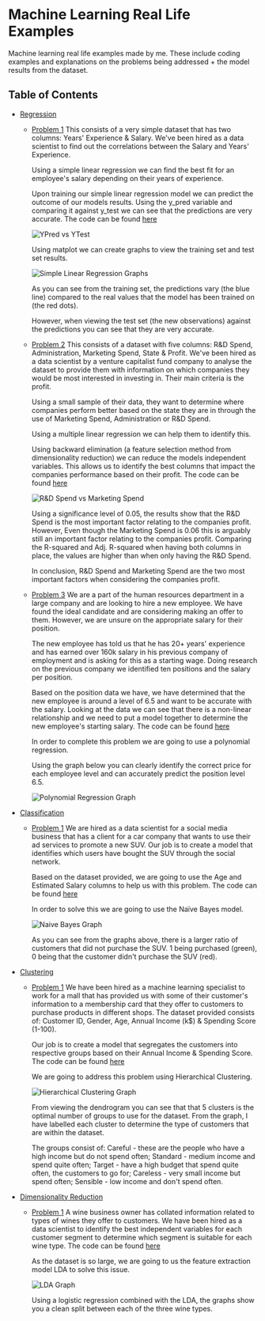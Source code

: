 # Machine Learning Real Life Examples
Machine learning real life examples made by me. These include coding examples and explanations on the problems being addressed + the model results from the dataset.

## Table of Contents
* [Regression](https://github.com/Achronus/ML-Real-Life-Examples/wiki/Regression)
   * [Problem 1](https://github.com/Achronus/ML-Real-Life-Examples/wiki/Regression#problem-1)
     This consists of a very simple dataset that has two columns: Years' Experience & Salary. We've been hired as a data scientist to find out the correlations between the Salary and Years' Experience.

     Using a simple linear regression we can find the best fit for an employee's salary depending on their years of experience.

     Upon training our simple linear regression model we can predict the outcome of our models results. Using the y_pred variable and comparing it against y_test we can see that the predictions are very accurate. The code can be found [here](https://github.com/Achronus/ML-Real-Life-Examples/blob/master/code-examples-and-data-files/code-examples/simple_linear_regression.py)

     ![YPred vs YTest](https://acius.co.uk/wp-content/themes/acius/machine_learning/imgs/ml/real-life-examples/ypred-vs-ytest.png)

     Using matplot we can create graphs to view the training set and test set results.

     ![Simple Linear Regression Graphs](https://acius.co.uk/wp-content/themes/acius/machine_learning/imgs/ml/real-life-examples/simple-linear-graphs.png)

     As you can see from the training set, the predictions vary (the blue line) compared to the real values that the model has been trained on (the red dots).

     However, when viewing the test set (the new observations) against the predictions you can see that they are very accurate.

   * [Problem 2](https://github.com/Achronus/ML-Real-Life-Examples/wiki/Regression#problem-2)
     This consists of a dataset with five columns: R&D Spend, Administration, Marketing Spend, State & Profit. We've been hired as a data scientist by a venture capitalist fund company to analyse the dataset to provide them with information on which companies they would be most interested in investing in. Their main criteria is the profit.

     Using a small sample of their data, they want to determine where companies perform better based on the state they are in through the use of Marketing Spend, Administration or R&D Spend.

     Using a multiple linear regression we can help them to identify this.

     Using backward elimination (a feature selection method from dimensionality reduction) we can reduce the models independent variables. This allows us to identify the best columns that impact the companies performance based on their profit. The code can be found [here](https://github.com/Achronus/ML-Real-Life-Examples/blob/master/code-examples-and-data-files/code-examples/multiple-linear-regression.py)

     ![R&D Spend vs Marketing Spend](https://acius.co.uk/wp-content/themes/acius/machine_learning/imgs/ml/real-life-examples/rndspend-vs-marketingspend.png)

     Using a significance level of 0.05, the results show that the R&D Spend is the most important factor relating to the companies profit. However, Even though the Marketing Spend is 0.06 this is arguably still an important factor relating to the companies profit. Comparing the R-squared and Adj. R-squared when having both columns in place, the values are higher than when only having the R&D Spend.

     In conclusion, R&D Spend and Marketing Spend are the two most important factors when considering the companies profit.

   * [Problem 3](https://github.com/Achronus/ML-Real-Life-Examples/wiki/Regression#problem-3)
     We are a part of the human resources department in a large company and are looking to hire a new employee. We have found the ideal candidate and are considering making an offer to them. However, we are unsure on the appropriate salary for their position.

     The new employee has told us that he has 20+ years' experience and has earned over 160k salary in his previous company of employment and is asking for this as a starting wage. Doing research on the previous company we identified ten positions and the salary per position.

     Based on the position data we have, we have determined that the new employee is around a level of 6.5 and want to be accurate with the salary. Looking at the data we can see that there is a non-linear relationship and we need to put a model together to determine the new employee's starting salary. The code can be found [here](https://github.com/Achronus/ML-Real-Life-Examples/blob/master/code-examples-and-data-files/code-examples/polynomial_regression.py)

     In order to complete this problem we are going to use a polynomial regression.

     Using the graph below you can clearly identify the correct price for each employee level and can accurately predict the position level 6.5.

     ![Polynomial Regression Graph](https://acius.co.uk/wp-content/themes/acius/machine_learning/imgs/ml/real-life-examples/poly-reg-graph.png)

* [Classification](https://github.com/Achronus/ML-Real-Life-Examples/wiki/Classification)
   * [Problem 1](https://github.com/Achronus/ML-Real-Life-Examples/wiki/Classification#problem-1)
     We are hired as a data scientist for a social media business that has a client for a car company that wants to use their ad services to promote a new SUV. Our job is to create a model that identifies which users have bought the SUV through the social network.

     Based on the dataset provided, we are going to use the Age and Estimated Salary columns to help us with this problem. The code can be found [here](https://github.com/Achronus/ML-Real-Life-Examples/blob/master/code-examples-and-data-files/code-examples/naive_bayes.py)

     In order to solve this we are going to use the Naïve Bayes model.

     ![Naive Bayes Graph](https://acius.co.uk/wp-content/themes/acius/machine_learning/imgs/ml/real-life-examples/naive-bayes-graph.png)

     As you can see from the graphs above, there is a larger ratio of customers that did not purchase the SUV. 1 being purchased (green), 0 being that the customer didn't purchase the SUV (red).

* [Clustering](https://github.com/Achronus/ML-Real-Life-Examples/wiki/Clustering)
   * [Problem 1](https://github.com/Achronus/ML-Real-Life-Examples/wiki/Clustering#problem-1)
     We have been hired as a machine learning specialist to work for a mall that has provided us with some of their customer's information to a membership card that they offer to customers to purchase products in different shops. The dataset provided consists of: Customer ID, Gender, Age, Annual Income (k$) & Spending Score (1-100).

     Our job is to create a model that segregates the customers into respective groups based on their Annual Income & Spending Score. The code can be found [here](https://github.com/Achronus/ML-Real-Life-Examples/blob/master/code-examples-and-data-files/code-examples/hc.py)

     We are going to address this problem using Hierarchical Clustering.

     ![Hierarchical Clustering Graph](https://acius.co.uk/wp-content/themes/acius/machine_learning/imgs/ml/real-life-examples/hierarchical-clustering-graph.png)

     From viewing the dendrogram you can see that that 5 clusters is the optimal number of groups to use for the dataset. From the graph, I have labelled each cluster to determine the type of customers that are within the dataset.

     The groups consist of: Careful - these are the people who have a high income but do not spend often; Standard - medium income and spend quite often; Target - have a high budget that spend quite often, the customers to go for; Careless - very small income but spend often; Sensible - low income and don't spend often.

* [Dimensionality Reduction](https://github.com/Achronus/ML-Real-Life-Examples/wiki/Dimensionality-Reduction)
   * [Problem 1](https://github.com/Achronus/ML-Real-Life-Examples/wiki/Dimensionality-Reduction#problem-1)
     A wine business owner has collated information related to types of wines they offer to customers. We have been hired as a data scientist to identify the best independent variables for each customer segment to determine which segment is suitable for each wine type. The code can be found [here](https://github.com/Achronus/ML-Real-Life-Examples/blob/master/code-examples-and-data-files/code-examples/lda.py)

     As the dataset is so large, we are going to us the feature extraction model LDA to solve this issue.

     ![LDA Graph](https://acius.co.uk/wp-content/themes/acius/machine_learning/imgs/ml/real-life-examples/lda-graph.png)

     Using a logistic regression combined with the LDA, the graphs show you a clean split between each of the three wine types. 

